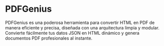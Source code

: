 # PDFGenius
PDFGenius es una poderosa herramienta para convertir HTML en PDF de manera eficiente y precisa, diseñada con una arquitectura limpia y modular. Convierte fácilmente tus datos JSON en HTML dinámico y genera documentos PDF profesionales al instante.
